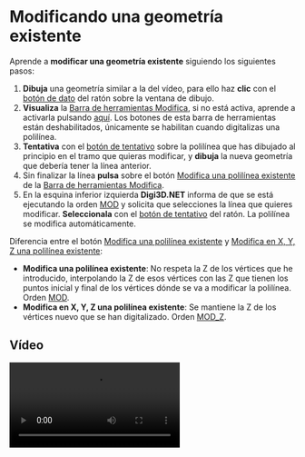 # Modificando una geometría existente

Aprende a **modificar una geometría existente** siguiendo los siguientes pasos:

1. **Dibuja** una geometría similar a la del vídeo, para ello haz **clic** con el [botón de dato](modificando-geometria-existente.md) del ratón sobre la ventana de dibujo.
2. **Visualiza** la [Barra de herramientas Modifica](https://github.com/digi21/docs/tree/7fc627c885c16fb88afc7cc05a6df2a2f4a54563/digi3d-net/primeros-pasos/comenzando-a-utilizar-digi3d.net/comenzando-con-la-ventana-de-dibujo/BarraDeHerramientasModifica.html), si no está activa, aprende a activarla pulsando [aquí](https://github.com/digi21/docs/tree/7fc627c885c16fb88afc7cc05a6df2a2f4a54563/digi3d-net/primeros-pasos/comenzando-a-utilizar-digi3d.net/comenzando-con-la-ventana-de-dibujo/PresentacionDeBarrasHerramientasBasicas.html). Los botones de esta barra de herramientas están deshabilitados, únicamente se habilitan cuando digitalizas una polilínea.
3. **Tentativa** con el [botón de tentativo](modificando-geometria-existente.md) sobre la polilínea que has dibujado al principio en el tramo que quieras modificar, y **dibuja** la nueva geometría que debería tener la línea anterior.
4. Sin finalizar la línea **pulsa** sobre el botón [Modifica una polilínea existente](https://github.com/digi21/docs/tree/7fc627c885c16fb88afc7cc05a6df2a2f4a54563/digi3d-net/primeros-pasos/comenzando-a-utilizar-digi3d.net/comenzando-con-la-ventana-de-dibujo/MOD.html) de la [Barra de herramientas Modifica](https://github.com/digi21/docs/tree/7fc627c885c16fb88afc7cc05a6df2a2f4a54563/digi3d-net/primeros-pasos/comenzando-a-utilizar-digi3d.net/comenzando-con-la-ventana-de-dibujo/BarraDeHerramientasModifica.html).
5. En la esquina inferior izquierda **Digi3D.NET** informa de que se está ejecutando la orden [MOD](https://github.com/digi21/docs/tree/7fc627c885c16fb88afc7cc05a6df2a2f4a54563/digi3d-net/primeros-pasos/comenzando-a-utilizar-digi3d.net/comenzando-con-la-ventana-de-dibujo/MOD.html) y solicita que selecciones la línea que quieres modificar. **Seleccionala** con el [botón de tentativo](modificando-geometria-existente.md) del ratón. La polilínea se modifica automáticamente.

Diferencia entre el botón [Modifica una polilínea existente](https://github.com/digi21/docs/tree/7fc627c885c16fb88afc7cc05a6df2a2f4a54563/digi3d-net/primeros-pasos/comenzando-a-utilizar-digi3d.net/comenzando-con-la-ventana-de-dibujo/MOD.html) y [Modifica en X, Y, Z una polilínea existente](https://github.com/digi21/docs/tree/7fc627c885c16fb88afc7cc05a6df2a2f4a54563/digi3d-net/primeros-pasos/comenzando-a-utilizar-digi3d.net/comenzando-con-la-ventana-de-dibujo/MOD_Z.html):

* **Modifica una polilínea existente**: No respeta la Z de los vértices que he introducido, interpolando la Z de esos vértices con las Z que tienen los puntos inicial y final de los vértices dónde se va a modificar la polilínea. Orden [MOD](https://github.com/digi21/docs/tree/7fc627c885c16fb88afc7cc05a6df2a2f4a54563/digi3d-net/primeros-pasos/comenzando-a-utilizar-digi3d.net/comenzando-con-la-ventana-de-dibujo/MOD.html).
* **Modifica en X, Y, Z una polilínea existente**: Se mantiene la Z de los vértices nuevo que se han digitalizado. Orden [MOD\_Z](https://github.com/digi21/docs/tree/7fc627c885c16fb88afc7cc05a6df2a2f4a54563/digi3d-net/primeros-pasos/comenzando-a-utilizar-digi3d.net/comenzando-con-la-ventana-de-dibujo/MOD_Z.html).

## Vídeo

<video controls>
    <source src="https://digi21.blob.core.windows.net/videos-ayuda/Modificando%20una%20polilinea%20existente.mp4" type="video/mp4">
</video>


